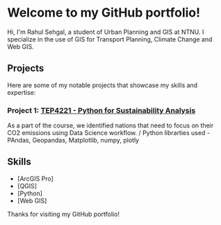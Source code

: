 # Welcome to my GitHub portfolio!

Hi, I'm Rahul Sehgal, a student of Urban Planning and GIS at NTNU. I specialize in the use of GIS for Transport Planning, Climate Change and Web GIS.

## Projects
Here are some of my notable projects that showcase my skills and expertise:

### Project 1: [TEP4221 - Python for Sustainability Analysis](https://github.com/rahulse10/Python_for_Sustainibility_Analysis)
As a part of the course, we identified nations that need to focus on their CO2 emissions using Data Science workflow. /
Python librarties used - PAndas, Geopandas, Matplotlib, numpy, plotly

## Skills
- [ArcGIS Pro]
- [QGIS]
- [Python]
- [Web GIS]


Thanks for visiting my GitHub portfolio!

<!---
rahulse10/rahulse10 is a ✨ special ✨ repository because its `README.md` (this file) appears on your GitHub profile.
You can click the Preview link to take a look at your changes.
--->
